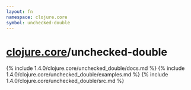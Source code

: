 ```yaml
---
layout: fn
namespace: clojure.core
symbol: unchecked-double
---
```


# [clojure.core](../)/unchecked-double

{% include 1.4.0/clojure.core/unchecked_double/docs.md %}
{% include 1.4.0/clojure.core/unchecked_double/examples.md %}
{% include 1.4.0/clojure.core/unchecked_double/src.md %}

